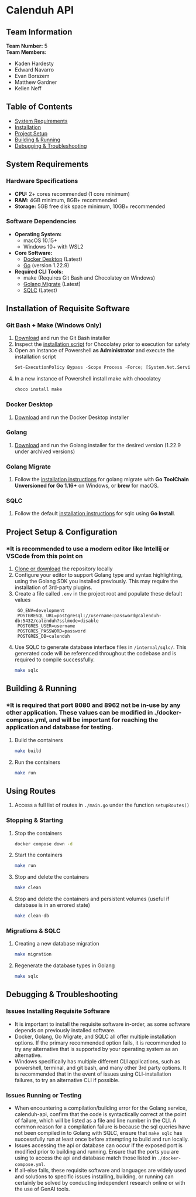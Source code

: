 # Calenduh API

## Team Information
**Team Number:** 5  
**Team Members:**
- Kaden Hardesty
- Edward Navarro
- Evan Borszem
- Matthew Gardner
- Kellen Neff

## Table of Contents
- [System Requirements](#system-requirements)
- [Installation](#installation-of-requisite-software)
- [Project Setup](#project-setup--configuration)
- [Building & Running](#building--running)
- [Debugging & Troubleshooting](#debugging--troubleshooting)

## System Requirements

### Hardware Specifications
- **CPU:** 2+ cores recommended (1 core minimum)
- **RAM:** 4GB minimum, 8GB+ recommended
- **Storage:** 5GB free disk space minimum, 10GB+ recommended

### Software Dependencies
- **Operating System:**
   - macOS 10.15+
   - Windows 10+ with WSL2
- **Core Software:**
   - [Docker Desktop](https://docs.docker.com/desktop/release-notes) (Latest)
   - [Go](https://go.dev/dl/) (version 1.22.9)
- **Required CLI Tools:**
   - make (Requires Git Bash and Chocolatey on Windows)
   - [Golang Migrate](https://github.com/golang-migrate/migrate) (Latest)
   - [SQLC](https://docs.sqlc.dev/en/stable/overview/install.html) (Latest)

## Installation of Requisite Software

### Git Bash + Make (Windows Only)

1. [Download](https://git-scm.com/downloads/win) and run the Git Bash installer 
2. Inspect the [installation script](https://community.chocolatey.org/install.ps1) for Chocolatey prior to execution for safety
3. Open an instance of Powershell **as Administrator** and execute the installation script
   ```ps
   Set-ExecutionPolicy Bypass -Scope Process -Force; [System.Net.ServicePointManager]::SecurityProtocol = [System.Net.ServicePointManager]::SecurityProtocol -bor 3072; iex ((New-Object System.Net.WebClient).DownloadString('https://community.chocolatey.org/install.ps1'))
   ```
4. In a new instance of Powershell install make with chocolatey
   ```ps
   choco install make
   ```

### Docker Desktop

1. [Download](https://docs.docker.com/desktop/release-notes) and run the Docker Desktop installer

### Golang

1. [Download](https://go.dev/dl/) and run the Golang installer for the desired version (1.22.9 under archived versions)

### Golang Migrate

1. Follow the [installation instructions](https://github.com/golang-migrate/migrate/blob/master/cmd/migrate/README.md)
for golang migrate with **Go ToolChain Unversioned for Go 1.16+** on Windows, or **brew** for macOS.

### SQLC

1. Follow the default [installation instructions](https://docs.sqlc.dev/en/stable/overview/install.html)
   for sqlc using **Go Install**.

## Project Setup & Configuration

### \*It is recommended to use a modern editor like Intellij or VSCode from this point on

1. [Clone or download](https://github.com/TechnoWizzy/calenduh-backend) the repository locally
2. Configure your editor to support Golang type and syntax highlighting, using the Golang SDK you installed previously. This may require the installation of 3rd-party
plugins.
3. Create a file called `.env` in the project root and populate these default values
   ```
    GO_ENV=development
    POSTGRESQL_URL=postgresql://username:password@calenduh-db:5432/calenduh?sslmode=disable
    POSTGRES_USER=username
    POSTGRES_PASSWORD=password
    POSTGRES_DB=calenduh
    ```
4. Use SQLC to generate database interface files in `/internal/sqlc/`. This generated code will be referenced throughout the codebase and is required to compile successfully.
   ```bash
   make sqlc
   ```

## Building & Running

### \*It is required that port 8080 and 8962 not be in-use by any other application. These values can be modified in ./docker-compose.yml, and will be important for reaching the application and database for testing.

1. Build the containers
   ```bash
   make build
   ```
2. Run the containers
   ```bash
   make run
   ```
   
## Using Routes
1. Access a full list of routes in `./main.go` under the function `setupRoutes()`
   
### Stopping & Starting
1. Stop the containers
   ```bash
   docker compose down -d
   ```
2. Start the containers
   ```bash
   make run
   ```
3. Stop and delete the containers
   ```bash
   make clean
   ```
4. Stop and delete the containers and persistent volumes (useful if database is in an errored state)
   ```bash
   make clean-db
   ```

### Migrations & SQLC
1. Creating a new database migration
   ```bash
   make migration
   ```
2. Regenerate the database types in Golang
   ```bash
   make sqlc
   ```

## Debugging & Troubleshooting

### Issues Installing Requisite Software
- It is important to install the requisite software in-order, as some software depends on previously installed software.
- Docker, Golang, Go Migrate, and SQLC all offer multiple installation options. If the primary recommended option fails, it is recommended to try any alternative that is supported by your operating system as an alternative.
- Windows specifically has multiple different CLI applications, such as powershell, terminal, and git bash, and many other 3rd party options. It is recommended that in the event of issues using CLI-installation failures, to try an alternative CLI if possible.

### Issues Running or Testing
- When encountering a compilation/building error for the Golang service, calenduh-api, confirm that the code is syntactically correct at the point of failure, which will be listed as a file and line number in the CLI. A common reason for a compilation failure is because the sql queries have not been compiled in to Golang with SQLC, ensure that `make sqlc` has successfully run at least once before attempting to build and run locally.
- Issues accessing the api or database can occur if the exposed port is modified prior to building and running. Ensure that the ports you are using to access the api and database match those listed in `./docker-compose.yml`.
- If all-else fails, these requisite software and languages are widely used and solutions to specific issues installing, building, or running can certainly be solved by conducting independent research online or with the use of GenAI tools.